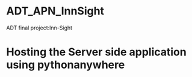 # ADT_APN_InnSight
ADT final project:Inn-Sight

# Hosting the Server side application using pythonanywhere